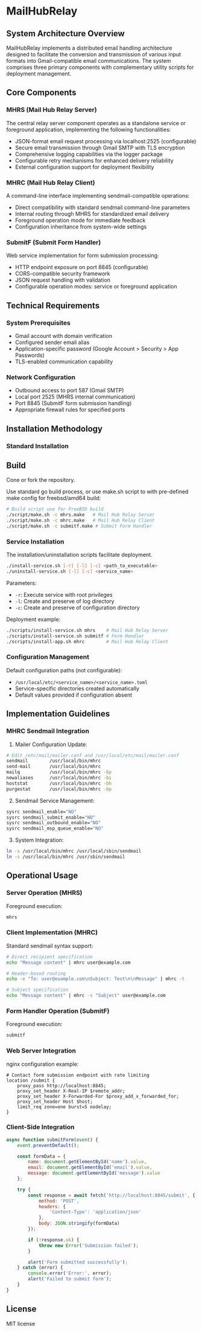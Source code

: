 # MailHubRelay

## System Architecture Overview

MailHubRelay implements a distributed email handling architecture designed to facilitate the conversion and transmission
of various input formats into Gmail-compatible email communications. The system comprises three primary components with
complementary utility scripts for deployment management.

## Core Components

### MHRS (Mail Hub Relay Server)

The central relay server component operates as a standalone service or foreground application, implementing the
following functionalities:

- JSON-format email request processing via localhost:2525 (configurable)
- Secure email transmission through Gmail SMTP with TLS encryption
- Comprehensive logging capabilities via the logger package
- Configurable retry mechanisms for enhanced delivery reliability
- External configuration support for deployment flexibility

### MHRC (Mail Hub Relay Client)

A command-line interface implementing sendmail-compatible operations:

- Direct compatibility with standard sendmail command-line parameters
- Internal routing through MHRS for standardized email delivery
- Foreground operation mode for immediate feedback
- Configuration inheritance from system-wide settings

### SubmitF (Submit Form Handler)

Web service implementation for form submission processing:

- HTTP endpoint exposure on port 8845 (configurable)
- CORS-compatible security framework
- JSON request handling with validation
- Configurable operation modes: service or foreground application

## Technical Requirements

### System Prerequisites

- Gmail account with domain verification
- Configured sender email alias
- Application-specific password (Google Account > Security > App Passwords)
- TLS-enabled communication capability

### Network Configuration

- Outbound access to port 587 (Gmail SMTP)
- Local port 2525 (MHRS internal communication)
- Port 8845 (SubmitF form submission handling)
- Appropriate firewall rules for specified ports

## Installation Methodology

### Standard Installation


## Build

Cone or fork the repository.

Use standard go build process, or use make.sh script to with pre-defined make config for freebsd/amd64 build:

```bash
# Build script use for FreeBSD build
./script/make.sh -c mhrs.make   # Mail Hub Relay Server
./script/make.sh -c mhrc.make   # Mail Hub Relay Client
./script/make.sh -c submitf.make # Submit Form Handler
```

### Service Installation
The installation/uninstallation scripts facilitate deployment.
```bash
./install-service.sh [-r] [-l] [-c] <path_to_executable>
./uninstall-service.sh [-l] [-c] <service_name>
```

Parameters:

- `-r`: Execute service with root privileges
- `-l`: Create and preserve of log directory
- `-c`: Create and preserve of configuration directory

Deployment example:

```bash
./scripts/install-service.sh mhrs    # Mail Hub Relay Server
./scripts/install-service.sh submitf # Form Handler
./scripts/install-app.sh mhrc        # Mail Hub Relay Client
```

### Configuration Management

Default configuration paths (not configurable):

- `/usr/local/etc/<service_name>/<service_name>.toml`
- Service-specific directories created automatically
- Default values provided if configuration absent

## Implementation Guidelines

### MHRC Sendmail Integration

1. Mailer Configuration Update:

```bash
# Edit /etc/mail/mailer.conf and /usr/local/etc/mail/mailer.conf
sendmail        /usr/local/bin/mhrc
send-mail       /usr/local/bin/mhrc
mailq           /usr/local/bin/mhrc -bp
newaliases      /usr/local/bin/mhrc -bi
hoststat        /usr/local/bin/mhrc -bh
purgestat       /usr/local/bin/mhrc -bp
```

2. Sendmail Service Management:

```bash
sysrc sendmail_enable="NO"
sysrc sendmail_submit_enable="NO"
sysrc sendmail_outbound_enable="NO"
sysrc sendmail_msp_queue_enable="NO"
```

3. System Integration:

```bash
ln -s /usr/local/bin/mhrc /usr/local/sbin/sendmail
ln -s /usr/local/bin/mhrc /usr/sbin/sendmail
```

## Operational Usage

### Server Operation (MHRS)

Foreground execution:

```bash
mhrs
```

### Client Implementation (MHRC)

Standard sendmail syntax support:

```bash
# Direct recipient specification
echo "Message content" | mhrc user@example.com

# Header-based routing
echo -e "To: user@example.com\nSubject: Test\n\nMessage" | mhrc -t

# Subject specification
echo "Message content" | mhrc -s "Subject" user@example.com
```

### Form Handler Operation (SubmitF)

Foreground execution:

```bash
submitf
```

### Web Server Integration

nginx configuration example:

```nginx
# Contact form submission endpoint with rate limiting
location /submit {
    proxy_pass http://localhost:8845;
    proxy_set_header X-Real-IP $remote_addr;
    proxy_set_header X-Forwarded-For $proxy_add_x_forwarded_for;
    proxy_set_header Host $host;
    limit_req zone=one burst=5 nodelay;
}
```

### Client-Side Integration

```javascript
async function submitForm(event) {
    event.preventDefault();

    const formData = {
        name: document.getElementById('name').value,
        email: document.getElementById('email').value,
        message: document.getElementById('message').value
    };

    try {
        const response = await fetch('http://localhost:8845/submit', {
            method: 'POST',
            headers: {
                'Content-Type': 'application/json'
            },
            body: JSON.stringify(formData)
        });

        if (!response.ok) {
            throw new Error('Submission failed');
        }

        alert('Form submitted successfully');
    } catch (error) {
        console.error('Error:', error);
        alert('Failed to submit form');
    }
}
```

## License

MIT license